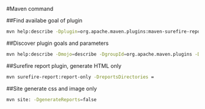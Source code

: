 #Maven command

##Find availabe goal of plugin
```sh
mvn help:describe -Dplugin=org.apache.maven.plugins:maven-surefire-report-plugin:2.19.1
```
##Discover plugin goals and parameters
```sh
mvn help:describe -Dmojo=describe -DgroupId=org.apache.maven.plugins -DartifactId=maven-surefire-report-plugin

```

##Surefire report plugin, generate HTML only
```sh
mvn surefire-report:report-only -DreportsDirectories = 
```

##Site generate css and image only
```sh
mvn site: -DgenerateReports=false
```
